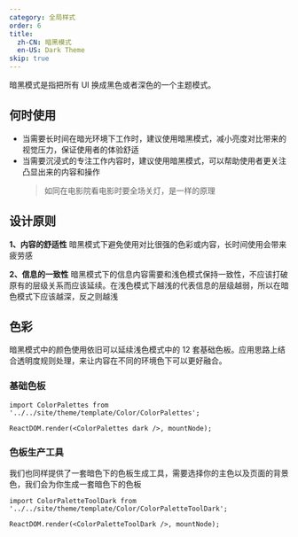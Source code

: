 ```yaml
---
category: 全局样式
order: 6
title:
  zh-CN: 暗黑模式
  en-US: Dark Theme
skip: true
---
```


暗黑模式是指把所有 UI 换成黑色或者深色的一个主题模式。

## 何时使用

- 当需要长时间在暗光环境下工作时，建议使用暗黑模式，减小亮度对比带来的视觉压力，保证使用者的体验舒适
- 当需要沉浸式的专注工作内容时，建议使用暗黑模式，可以帮助使用者更关注凸显出来的内容和操作
  > 如同在电影院看电影时要全场关灯，是一样的原理

## 设计原则

**1、内容的舒适性** 暗黑模式下避免使用对比很强的色彩或内容，长时间使用会带来疲劳感

**2、信息的一致性** 暗黑模式下的信息内容需要和浅色模式保持一致性，不应该打破原有的层级关系而应该延续。在浅色模式下越浅的代表信息的层级越弱，所以在暗色模式下应该越深，反之则越浅

## 色彩

暗黑模式中的颜色使用依旧可以延续浅色模式中的 12 套基础色板。应用思路上结合透明度规则处理，来让内容在不同的环境色下可以更好融合。

### 基础色板


```__react
import ColorPalettes from '../../site/theme/template/Color/ColorPalettes';

ReactDOM.render(<ColorPalettes dark />, mountNode);
```

### 色板生产工具

我们也同样提供了一套暗色下的色板生成工具，需要选择你的主色以及页面的背景色，我们会为你生成一套暗色下的色板

```__react
import ColorPaletteToolDark from '../../site/theme/template/Color/ColorPaletteToolDark';

ReactDOM.render(<ColorPaletteToolDark />, mountNode);
```

